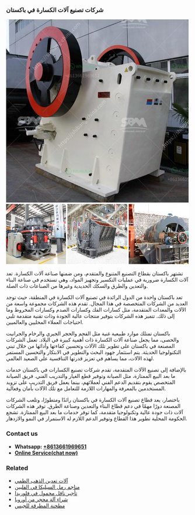 <h3>شركات تصنيع آلات الكسارة في باكستان</h3><img src='1701852347.jpg' alt=''><p>تشتهر باكستان بقطاع التصنيع المتنوع والمتقدم، ومن ضمنها صناعة آلات الكسارة. تعد آلات الكسارة ضرورية في عمليات التكسير وتجهيز المواد، وهي تستخدم في صناعة البناء والتعدين والطرق والسكك الحديدية وغيرها من الصناعات ذات الصلة.</p><p>تعد باكستان واحدة من الدول الرائدة في تصنيع آلات الكسارة في المنطقة، حيث توجد العديد من الشركات المتخصصة في هذا المجال. تقدم هذه الشركات مجموعة واسعة من الآلات والمعدات المتقدمة، مثل كسارات الفك وكسارات الصدم وكسارات المخروط وما إلى ذلك. تتميز هذه الشركات بتوفير منتجات عالية الجودة وذات تقنية متقدمة تلبي احتياجات العملاء المحليين والعالميين.</p><p>باكستان تمتلك موارد طبيعية غنية مثل الفحم والحجر الجيري والرخام والجرانيت والحصى، مما يجعل صناعة آلات الكسارة ذات أهمية كبيرة في البلاد. تعمل الشركات المصنعة في باكستان على تطوير تلك الآلات وتحسين كفاءتها وأدائها من خلال تبني التكنولوجيا الحديثة. يتم استثمار جهود البحث والتطوير في الابتكار والتحسين المستمر لهذه الآلات، مما يساهم في تعزيز قدرتها التنافسية على الصعيد العالمي.</p><p>بالإضافة إلى تصنيع الآلات المتقدمة، تقدم شركات تصنيع الكسارات في باكستان خدمات ما بعد البيع الممتازة، مثل الصيانة وتوفير قطع الغيار والتدريب الفني. فريق الصيانة المتخصص يقوم بتقديم الدعم الفني لعملائهم، بينما يعمل فريق التدريب على تزويد المستخدمين بالمعرفة والمهارات اللازمة للتعامل مع تلك الآلات بأمان وفعالية.</p><p>باختصار، يعد قطاع تصنيع آلات الكسارة في باكستان رائدًا ومتطورًا، وتلعب الشركات المصنعة دورًا مهمًا في دعم قطاع البناء والتعدين وصناعة الطرق. توفر هذه الشركات آلات ذات جودة عالية وتكنولوجيا متقدمة، كما توفر خدمات ما بعد البيع الممتازة. تشجع الحكومة المحلية تطوير هذا القطاع وتوفير الدعم اللازم له الاستمرار في النمو والازدهار.</p><h3>Contact us</h3><ul><li><strong>Whatsapp:&nbsp;<a href="https://wa.me/8613661969651">+8613661969651</a></strong></li><li><a href="https://swt.shibang-china.com/?git&amp;zhl&amp;شركات تصنيع آلات الكسارة في باكستان"><strong>Online Service(chat now)</strong></a></li></ul><h3>Related</h3><ul><li><a href='آلات تعدين الذهب الطمي.md'>آلات تعدين الذهب الطمي</a></li><li><a href='مناجم رمل السيليكا في الفلبين.md'>مناجم رمل السيليكا في الفلبين</a></li><li><a href='تأجير ناقل محمول في فلوريدا.md'>تأجير ناقل محمول في فلوريدا</a></li><li><a href='شراء آلة محجر من أوروبا.md'>شراء آلة محجر من أوروبا</a></li><li><a href='مطحنة المطرقة للجبس.md'>مطحنة المطرقة للجبس</a></li></ul>